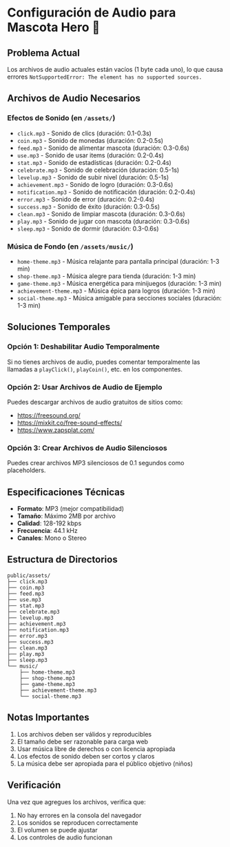 # Configuración de Audio para Mascota Hero 🎵

## Problema Actual
Los archivos de audio actuales están vacíos (1 byte cada uno), lo que causa errores `NotSupportedError: The element has no supported sources.`

## Archivos de Audio Necesarios

### Efectos de Sonido (en `/assets/`)
- `click.mp3` - Sonido de clics (duración: 0.1-0.3s)
- `coin.mp3` - Sonido de monedas (duración: 0.2-0.5s)
- `feed.mp3` - Sonido de alimentar mascota (duración: 0.3-0.6s)
- `use.mp3` - Sonido de usar items (duración: 0.2-0.4s)
- `stat.mp3` - Sonido de estadísticas (duración: 0.2-0.4s)
- `celebrate.mp3` - Sonido de celebración (duración: 0.5-1s)
- `levelup.mp3` - Sonido de subir nivel (duración: 0.5-1s)
- `achievement.mp3` - Sonido de logro (duración: 0.3-0.6s)
- `notification.mp3` - Sonido de notificación (duración: 0.2-0.4s)
- `error.mp3` - Sonido de error (duración: 0.2-0.4s)
- `success.mp3` - Sonido de éxito (duración: 0.3-0.5s)
- `clean.mp3` - Sonido de limpiar mascota (duración: 0.3-0.6s)
- `play.mp3` - Sonido de jugar con mascota (duración: 0.3-0.6s)
- `sleep.mp3` - Sonido de dormir (duración: 0.3-0.6s)

### Música de Fondo (en `/assets/music/`)
- `home-theme.mp3` - Música relajante para pantalla principal (duración: 1-3 min)
- `shop-theme.mp3` - Música alegre para tienda (duración: 1-3 min)
- `game-theme.mp3` - Música energética para minijuegos (duración: 1-3 min)
- `achievement-theme.mp3` - Música épica para logros (duración: 1-3 min)
- `social-theme.mp3` - Música amigable para secciones sociales (duración: 1-3 min)

## Soluciones Temporales

### Opción 1: Deshabilitar Audio Temporalmente
Si no tienes archivos de audio, puedes comentar temporalmente las llamadas a `playClick()`, `playCoin()`, etc. en los componentes.

### Opción 2: Usar Archivos de Audio de Ejemplo
Puedes descargar archivos de audio gratuitos de sitios como:
- https://freesound.org/
- https://mixkit.co/free-sound-effects/
- https://www.zapsplat.com/

### Opción 3: Crear Archivos de Audio Silenciosos
Puedes crear archivos MP3 silenciosos de 0.1 segundos como placeholders.

## Especificaciones Técnicas
- **Formato**: MP3 (mejor compatibilidad)
- **Tamaño**: Máximo 2MB por archivo
- **Calidad**: 128-192 kbps
- **Frecuencia**: 44.1 kHz
- **Canales**: Mono o Stereo

## Estructura de Directorios
```
public/assets/
├── click.mp3
├── coin.mp3
├── feed.mp3
├── use.mp3
├── stat.mp3
├── celebrate.mp3
├── levelup.mp3
├── achievement.mp3
├── notification.mp3
├── error.mp3
├── success.mp3
├── clean.mp3
├── play.mp3
├── sleep.mp3
└── music/
    ├── home-theme.mp3
    ├── shop-theme.mp3
    ├── game-theme.mp3
    ├── achievement-theme.mp3
    └── social-theme.mp3
```

## Notas Importantes
1. Los archivos deben ser válidos y reproducibles
2. El tamaño debe ser razonable para carga web
3. Usar música libre de derechos o con licencia apropiada
4. Los efectos de sonido deben ser cortos y claros
5. La música debe ser apropiada para el público objetivo (niños)

## Verificación
Una vez que agregues los archivos, verifica que:
1. No hay errores en la consola del navegador
2. Los sonidos se reproducen correctamente
3. El volumen se puede ajustar
4. Los controles de audio funcionan 